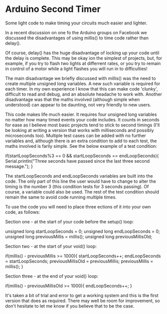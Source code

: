 # Arduino Second Timer
Some light code to make timing your circuits much easier and lighter.

In a recent discussion on one fo the Arduino groups on Facebook we discussed the disadvantages of using millis() to time code rather than delay().

Of course, delay() has the huge disadvantage of locking up your code until the delay is complete. This may be okay ion the simplest of projects, but, for example, if you try to flash two lights at differrent rates, or you try to remain in control of a motor while a light flashes you will run in to difficulties!

The main disadvantage we briefly discussed with millis() was the need to create multiple unsigned long variables. A new such variable is required for each timer. In my own experience I know that this can make code 'clunky', difficult to read and debug, and an absolute headache to work with. Another disadvantage was that the maths involved (although simple when understood) can appear to be daunting, not very friendly to new users.

This code makes life much easier. It requires four unsigned long variables no matter how many timed events your code includes. It counts in seconds for ease as I believe most basic projects tend to stick to second timings (I'll be looking at writing a version that works with milliseconds and possibly microseconds too). Multiple test cases can be added with no further variables and, although there is an extra condition to add to each test, the maths involved is farily simple. See the below example of a test condition:

if(startLoopSeconds%3 == 0 && startLoopSeconds == endLoopSeconds){
Serial.println("Three seconds have passed since the last three second message.");
}

The startLoopSeconds and endLoopSeconds variables are built into the code. The only part of this line the user would have to change to alter the timing is the number 3 (this condition tests for 3 seconds passing). Of course, a variable could also be used. The rest of the test condition should remain the same to avoid code running multiple times.

To use the code you will need to place three ections of it into your own code, as follows:

Section one - at the start of your code before the setup() loop:

unsigned long startLoopSeconds = 0;
unsigned long endLoopSeconds = 0;
unsigned long previousMillis = millis();
unsigned long previousMillisOld;


Section two - at the start of your void() loop:

if(millis() - previousMillis >= 1000){
startLoopSeconds++;
endLoopSeconds = startLoopSeconds;
previousMillisOld = previousMillis;
previousMillis = millis();
}


Section three - at the end of your void() loop:

if(millis() - previousMillisOld >= 1000){
  endLoopSeconds++;
}

It's taken a bit of trial and error to get a working system and this is the first version that does as required. There may well be room for improvement, so don't hesitate to let me know if you believe that to be the case.
